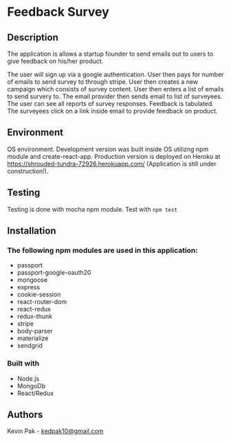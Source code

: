 # Feedback Survey
## Description

The application is allows a startup founder to send emails out to users to give feedback on his/her product. 

The user will sign up via a google authentication. User then pays for number of emails to send survey to through stripe. User then creates a new campaign which consists of survey content. User then enters a list of emails to send survery to. The email provider then sends email to list of surveyees. The user can see all reports of survey responses. Feedback is tabulated. The surveyees click on a link inside email to provide feedback on product. 

## Environment
OS environment. Development version was built inside OS utilizng npm module and create-react-app. Production version is deployed on Heroku at https://shrouded-tundra-72926.herokuapp.com/ (Application is still under construction!).

## Testing
Testing is done with mocha npm module. 
Test with
``npm test``
 
## Installation

### The following npm modules are used in this application:
* passport
* passport-google-oauth20
* mongoose
* express
* cookie-session
* react-router-dom
* react-redux
* redux-thunk
* stripe
* body-parser
* materialize
* sendgrid
 
### Built with
* Node.js
* MongoDb
* React/Redux

## Authors
Kevin Pak - kedpak10@gmail.com